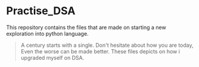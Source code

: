 # Practise_DSA
This repository contains the files that are made on starting a new exploration into python language.
> A century starts with a single.
Don't hesitate about how you are today, Even the worse can be made better.
These files depicts on how i upgraded myself on DSA.
